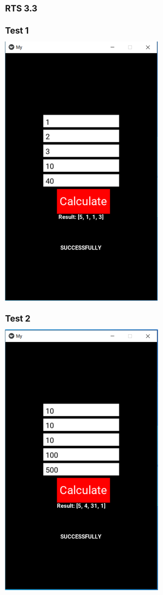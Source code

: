 # RTS 3.3

# Test 1
![test1](https://github.com/RENZOje/rts3.3/blob/master/test1.png)

# Test 2
![test2](https://github.com/RENZOje/rts3.3/blob/master/test2.png)
